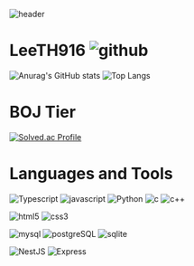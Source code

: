 ![header](https://capsule-render.vercel.app/api?type=waving&color=0:00C9FF,100:92FE9D8&height=150&section=header&text=Lee%20Tae%20Hun&fontColor=ffffff&fontSize=70&animation=fadeIn&fontAlignY=30)
# LeeTH916 ![github](https://img.shields.io/badge/-181717.svg?&style=for-the-badge&logo=github&logoColor=white)

![Anurag's GitHub stats](https://github-readme-stats.vercel.app/api?username=LeeTH916&count_private=true&show_icons=true&theme=tokyonight)
![Top Langs](https://github-readme-stats.vercel.app/api/top-langs/?username=LeeTH916&layout=compact)
# BOJ Tier
[![Solved.ac Profile](http://mazassumnida.wtf/api/v2/generate_badge?boj=thoon916)](https://solved.ac/thoon916/)
# Languages and Tools
![Typescript](https://img.shields.io/badge/Typescript-3178C6.svg?&style=for-the-badge&logo=Typescript&logoColor=white)
![javascript](https://img.shields.io/badge/javascript-F7DF1E.svg?&style=for-the-badge&logo=javascript&logoColor=white)
![Python](https://img.shields.io/badge/Python-3776AB.svg?&style=for-the-badge&logo=Python&logoColor=white)
![c](https://img.shields.io/badge/c-A8B9CC.svg?&style=for-the-badge&logo=c&logoColor=white)
![c++](https://img.shields.io/badge/c++-00599C.svg?&style=for-the-badge&logo=cplusplus&logoColor=white)

![html5](https://img.shields.io/badge/html5-E34F26.svg?&style=for-the-badge&logo=html5&logoColor=white)
![css3](https://img.shields.io/badge/css3-1572B6.svg?&style=for-the-badge&logo=css3&logoColor=white)

![mysql](https://img.shields.io/badge/mysql-4479A1.svg?&style=for-the-badge&logo=MySQL&logoColor=white)
![postgreSQL](https://img.shields.io/badge/postgreSQL-4169E1.svg?&style=for-the-badge&logo=PostgreSQL&logoColor=white)
![sqlite](https://img.shields.io/badge/sqlite-003B57.svg?&style=for-the-badge&logo=sqlite&logoColor=white)

![NestJS](https://img.shields.io/badge/NestJS-E0234E.svg?&style=for-the-badge&logo=NestJS&logoColor=white)
![Express](https://img.shields.io/badge/Express-000000.svg?&style=for-the-badge&logo=Express&logoColor=white)


<!--
**LeeTH916/LeeTH916** is a ✨ _special_ ✨ repository because its `README.md` (this file) appears on your GitHub profile.

Here are some ideas to get you started:

- 🔭 I’m currently working on ...
- 🌱 I’m currently learning ...
- 👯 I’m looking to collaborate on ...
- 🤔 I’m looking for help with ...
- 💬 Ask me about ...
- 📫 How to reach me: ...
- 😄 Pronouns: ...
- ⚡ Fun fact: ...
-->
